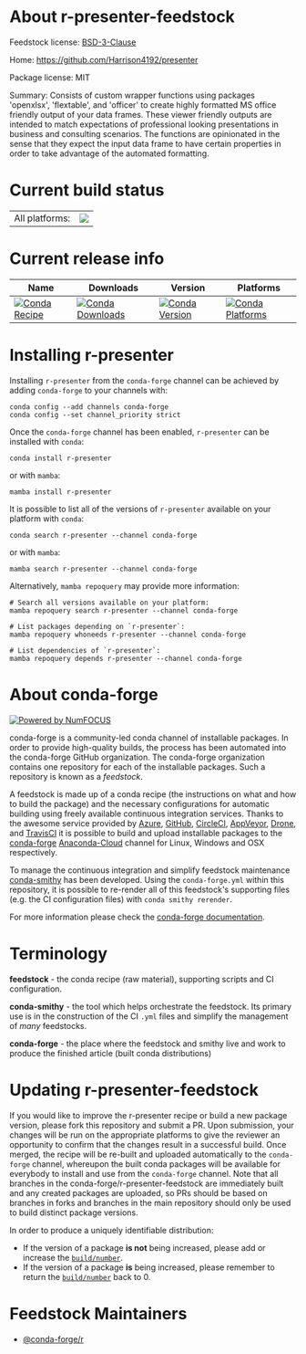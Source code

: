 About r-presenter-feedstock
===========================

Feedstock license: [BSD-3-Clause](https://github.com/conda-forge/r-presenter-feedstock/blob/main/LICENSE.txt)

Home: https://github.com/Harrison4192/presenter

Package license: MIT

Summary: Consists of custom wrapper functions using packages 'openxlsx', 'flextable', and 'officer' to create highly formatted MS office friendly output of your data frames. These viewer friendly outputs are intended to match expectations of professional looking presentations in business and consulting scenarios. The functions are opinionated in the sense that they expect the input data frame to have certain properties in order to take advantage of the automated formatting.

Current build status
====================


<table><tr><td>All platforms:</td>
    <td>
      <a href="https://dev.azure.com/conda-forge/feedstock-builds/_build/latest?definitionId=16386&branchName=main">
        <img src="https://dev.azure.com/conda-forge/feedstock-builds/_apis/build/status/r-presenter-feedstock?branchName=main">
      </a>
    </td>
  </tr>
</table>

Current release info
====================

| Name | Downloads | Version | Platforms |
| --- | --- | --- | --- |
| [![Conda Recipe](https://img.shields.io/badge/recipe-r--presenter-green.svg)](https://anaconda.org/conda-forge/r-presenter) | [![Conda Downloads](https://img.shields.io/conda/dn/conda-forge/r-presenter.svg)](https://anaconda.org/conda-forge/r-presenter) | [![Conda Version](https://img.shields.io/conda/vn/conda-forge/r-presenter.svg)](https://anaconda.org/conda-forge/r-presenter) | [![Conda Platforms](https://img.shields.io/conda/pn/conda-forge/r-presenter.svg)](https://anaconda.org/conda-forge/r-presenter) |

Installing r-presenter
======================

Installing `r-presenter` from the `conda-forge` channel can be achieved by adding `conda-forge` to your channels with:

```
conda config --add channels conda-forge
conda config --set channel_priority strict
```

Once the `conda-forge` channel has been enabled, `r-presenter` can be installed with `conda`:

```
conda install r-presenter
```

or with `mamba`:

```
mamba install r-presenter
```

It is possible to list all of the versions of `r-presenter` available on your platform with `conda`:

```
conda search r-presenter --channel conda-forge
```

or with `mamba`:

```
mamba search r-presenter --channel conda-forge
```

Alternatively, `mamba repoquery` may provide more information:

```
# Search all versions available on your platform:
mamba repoquery search r-presenter --channel conda-forge

# List packages depending on `r-presenter`:
mamba repoquery whoneeds r-presenter --channel conda-forge

# List dependencies of `r-presenter`:
mamba repoquery depends r-presenter --channel conda-forge
```


About conda-forge
=================

[![Powered by
NumFOCUS](https://img.shields.io/badge/powered%20by-NumFOCUS-orange.svg?style=flat&colorA=E1523D&colorB=007D8A)](https://numfocus.org)

conda-forge is a community-led conda channel of installable packages.
In order to provide high-quality builds, the process has been automated into the
conda-forge GitHub organization. The conda-forge organization contains one repository
for each of the installable packages. Such a repository is known as a *feedstock*.

A feedstock is made up of a conda recipe (the instructions on what and how to build
the package) and the necessary configurations for automatic building using freely
available continuous integration services. Thanks to the awesome service provided by
[Azure](https://azure.microsoft.com/en-us/services/devops/), [GitHub](https://github.com/),
[CircleCI](https://circleci.com/), [AppVeyor](https://www.appveyor.com/),
[Drone](https://cloud.drone.io/welcome), and [TravisCI](https://travis-ci.com/)
it is possible to build and upload installable packages to the
[conda-forge](https://anaconda.org/conda-forge) [Anaconda-Cloud](https://anaconda.org/)
channel for Linux, Windows and OSX respectively.

To manage the continuous integration and simplify feedstock maintenance
[conda-smithy](https://github.com/conda-forge/conda-smithy) has been developed.
Using the ``conda-forge.yml`` within this repository, it is possible to re-render all of
this feedstock's supporting files (e.g. the CI configuration files) with ``conda smithy rerender``.

For more information please check the [conda-forge documentation](https://conda-forge.org/docs/).

Terminology
===========

**feedstock** - the conda recipe (raw material), supporting scripts and CI configuration.

**conda-smithy** - the tool which helps orchestrate the feedstock.
                   Its primary use is in the construction of the CI ``.yml`` files
                   and simplify the management of *many* feedstocks.

**conda-forge** - the place where the feedstock and smithy live and work to
                  produce the finished article (built conda distributions)


Updating r-presenter-feedstock
==============================

If you would like to improve the r-presenter recipe or build a new
package version, please fork this repository and submit a PR. Upon submission,
your changes will be run on the appropriate platforms to give the reviewer an
opportunity to confirm that the changes result in a successful build. Once
merged, the recipe will be re-built and uploaded automatically to the
`conda-forge` channel, whereupon the built conda packages will be available for
everybody to install and use from the `conda-forge` channel.
Note that all branches in the conda-forge/r-presenter-feedstock are
immediately built and any created packages are uploaded, so PRs should be based
on branches in forks and branches in the main repository should only be used to
build distinct package versions.

In order to produce a uniquely identifiable distribution:
 * If the version of a package **is not** being increased, please add or increase
   the [``build/number``](https://docs.conda.io/projects/conda-build/en/latest/resources/define-metadata.html#build-number-and-string).
 * If the version of a package **is** being increased, please remember to return
   the [``build/number``](https://docs.conda.io/projects/conda-build/en/latest/resources/define-metadata.html#build-number-and-string)
   back to 0.

Feedstock Maintainers
=====================

* [@conda-forge/r](https://github.com/conda-forge/r/)

